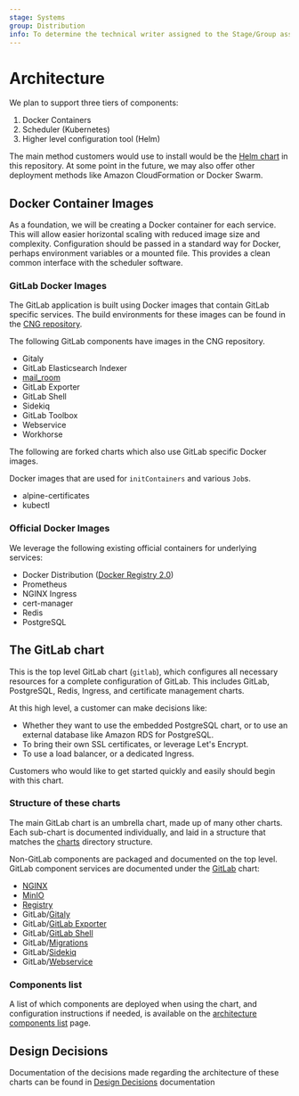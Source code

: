 ```yaml
---
stage: Systems
group: Distribution
info: To determine the technical writer assigned to the Stage/Group associated with this page, see https://handbook.gitlab.com/handbook/product/ux/technical-writing/#assignments
---
```


# Architecture

We plan to support three tiers of components:

1. Docker Containers
1. Scheduler (Kubernetes)
1. Higher level configuration tool (Helm)

The main method customers would use to install would be the [Helm chart](https://helm.sh/) in this repository.
At some point in the future, we may also offer other deployment methods like
Amazon CloudFormation or Docker Swarm.

## Docker Container Images

As a foundation, we will be creating a Docker container for each service.
This will allow easier horizontal scaling with reduced image size and complexity.
Configuration should be passed in a standard way for Docker, perhaps environment
variables or a mounted file. This provides a clean common interface with the
scheduler software.

### GitLab Docker Images

The GitLab application is built using Docker images that contain GitLab
specific services. The build environments for these images can be found in
the [CNG repository](https://gitlab.com/gitlab-org/build/CNG).

The following GitLab components have images in the CNG repository.

- Gitaly
- GitLab Elasticsearch Indexer
- [mail_room](https://github.com/tpitale/mail_room)
- GitLab Exporter
- GitLab Shell
- Sidekiq
- GitLab Toolbox
- Webservice
- Workhorse

The following are forked charts which also use GitLab specific Docker images.

Docker images that are used for `initContainers` and various `Job`s.

- alpine-certificates
- kubectl

### Official Docker Images

We leverage the following existing official containers for
underlying services:

- Docker Distribution ([Docker Registry 2.0](https://github.com/distribution/distribution))
- Prometheus
- NGINX Ingress
- cert-manager
- Redis
- PostgreSQL

## The GitLab chart

This is the top level GitLab chart (`gitlab`), which configures all necessary resources
for a complete configuration of GitLab. This includes GitLab, PostgreSQL, Redis,
Ingress, and certificate management charts.

At this high level, a customer can make decisions like:

- Whether they want to use the embedded PostgreSQL chart, or to use an external
  database like Amazon RDS for PostgreSQL.
- To bring their own SSL certificates, or leverage Let's Encrypt.
- To use a load balancer, or a dedicated Ingress.

Customers who would like to get started quickly and easily should begin with this chart.

### Structure of these charts

The main GitLab chart is an umbrella chart, made up of many other charts. Each sub-chart is
documented individually, and laid in a structure that matches the
[charts](https://gitlab.com/gitlab-org/charts/gitlab/tree/master/charts) directory structure.

Non-GitLab components are packaged and documented on the top level. GitLab
component services are documented under the [GitLab](../charts/gitlab/index.md) chart:

- [NGINX](../charts/nginx/index.md)
- [MinIO](../charts/minio/index.md)
- [Registry](../charts/registry/index.md)
- GitLab/[Gitaly](../charts/gitlab/gitaly/index.md)
- GitLab/[GitLab Exporter](../charts/gitlab/gitlab-exporter/index.md)
- GitLab/[GitLab Shell](../charts/gitlab/gitlab-shell/index.md)
- GitLab/[Migrations](../charts/gitlab/migrations/index.md)
- GitLab/[Sidekiq](../charts/gitlab/sidekiq/index.md)
- GitLab/[Webservice](../charts/gitlab/webservice/index.md)

### Components list

A list of which components are deployed when using the chart, and configuration instructions if needed,
is available on the [architecture components list](https://docs.gitlab.com/ee/development/architecture.html#component-list) page.

## Design Decisions

Documentation of the decisions made regarding the architecture of these charts can
be found in [Design Decisions](decisions.md) documentation
